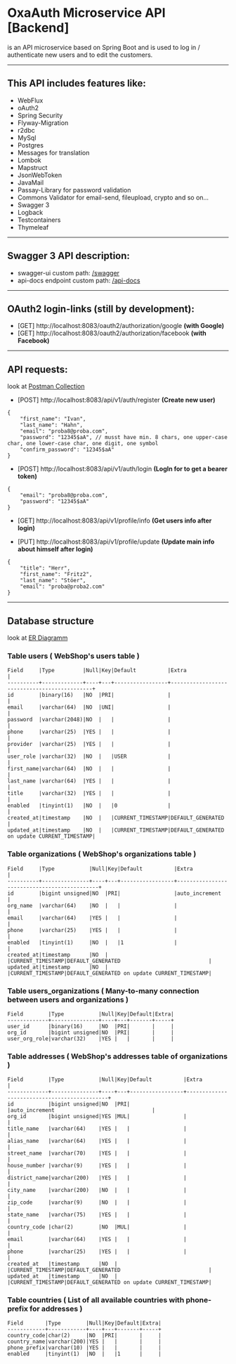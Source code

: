 # OxaAuth Microservice API [Backend]

is an API microservice based on Spring Boot and is used to log in / authenticate new users and to edit the customers.
___

## This API includes features like:

- WebFlux
- oAuth2
- Spring Security
- Flyway-Migration
- r2dbc
- MySql
- Postgres
- Messages for translation
- Lombok
- Mapstruct
- JsonWebToken
- JavaMail
- Passay-Library for password validation
- Commons Validator for email-send, fileupload, crypto and so on...
- Swagger 3
- Logback
- Testcontainers
- Thymeleaf

___

## Swagger 3 API description:

- swagger-ui custom path: [/swagger](http://localhost:8083/swagger)
- api-docs endpoint custom path: [/api-docs](http://localhost:8083/api-docs)

___

## OAuth2 login-links (still by development):

- [GET] http://localhost:8083/oauth2/authorization/google <b>(with Google)</b>
- [GET] http://localhost:8083/oauth2/authorization/facebook <b>(with Facebook)</b>

___

## API requests:
look at [Postman Collection](webfluxsecurity.postman_collection.json)

- [POST] http://localhost:8083/api/v1/auth/register <b>(Create new user)</b>

```
{
    "first_name": "Ivan",
    "last_name": "Hahn",
    "email": "proba8@proba.com",
    "password": "12345$aA", // musst have min. 8 chars, one upper-case char, one lower-case char, one digit, one symbol
    "confirm_password": "12345$aA"
}
```
	
- [POST] http://localhost:8083/api/v1/auth/login <b>(LogIn for to get a bearer token)</b>

```
{
    "email": "proba8@proba.com",
    "password": "12345$aA"
}
```

- [GET] http://localhost:8083/api/v1/profile/info <b>(Get users info after login)</b>


- [PUT] http://localhost:8083/api/v1/profile/update <b>(Update main info about himself after login)</b>

```
{
    "title": "Herr",
    "first_name": "Fritz2",
    "last_name": "Stöer",
    "email": "proba@proba2.com"
}
```
	
___


## Database structure
look at [ER Diagramm](oxaauth_ER_Diagramm.png)

### Table users ( WebShop's users table )

```
Field     |Type         |Null|Key|Default          |Extra                                        |
----------+-------------+----+---+-----------------+---------------------------------------------+
id        |binary(16)   |NO  |PRI|                 |                                             |
email     |varchar(64)  |NO  |UNI|                 |                                             |
password  |varchar(2048)|NO  |   |                 |                                             |
phone     |varchar(25)  |YES |   |                 |                                             |
provider  |varchar(25)  |YES |   |                 |                                             |
user_role |varchar(32)  |NO  |   |USER             |                                             |
first_name|varchar(64)  |NO  |   |                 |                                             |
last_name |varchar(64)  |YES |   |                 |                                             |
title     |varchar(32)  |YES |   |                 |                                             |
enabled   |tinyint(1)   |NO  |   |0                |                                             |
created_at|timestamp    |NO  |   |CURRENT_TIMESTAMP|DEFAULT_GENERATED                            |
updated_at|timestamp    |NO  |   |CURRENT_TIMESTAMP|DEFAULT_GENERATED on update CURRENT_TIMESTAMP|
```

### Table organizations ( WebShop's organizations table )

```
Field     |Type           |Null|Key|Default          |Extra                                        |
----------+---------------+----+---+-----------------+---------------------------------------------+
id        |bigint unsigned|NO  |PRI|                 |auto_increment                               |
org_name  |varchar(64)    |NO  |   |                 |                                             |
email     |varchar(64)    |YES |   |                 |                                             |
phone     |varchar(25)    |YES |   |                 |                                             |
enabled   |tinyint(1)     |NO  |   |1                |                                             |
created_at|timestamp      |NO  |   |CURRENT_TIMESTAMP|DEFAULT_GENERATED                            |
updated_at|timestamp      |NO  |   |CURRENT_TIMESTAMP|DEFAULT_GENERATED on update CURRENT_TIMESTAMP|
```

### Table users_organizations ( Many-to-many connection between users and organizations ) 

```
Field        |Type           |Null|Key|Default|Extra|
-------------+---------------+----+---+-------+-----+
user_id      |binary(16)     |NO  |PRI|       |     |
org_id       |bigint unsigned|NO  |PRI|       |     |
user_org_role|varchar(32)    |YES |   |       |     |
```

### Table addresses ( WebShop's addresses table of organizations )

```
Field        |Type           |Null|Key|Default          |Extra                                        |
-------------+---------------+----+---+-----------------+---------------------------------------------+
id           |bigint unsigned|NO  |PRI|                 |auto_increment                               |
org_id       |bigint unsigned|YES |MUL|                 |                                             |
title_name   |varchar(64)    |YES |   |                 |                                             |
alias_name   |varchar(64)    |YES |   |                 |                                             |
street_name  |varchar(70)    |YES |   |                 |                                             |
house_number |varchar(9)     |YES |   |                 |                                             |
district_name|varchar(200)   |YES |   |                 |                                             |
city_name    |varchar(200)   |NO  |   |                 |                                             |
zip_code     |varchar(9)     |NO  |   |                 |                                             |
state_name   |varchar(75)    |YES |   |                 |                                             |
country_code |char(2)        |NO  |MUL|                 |                                             |
email        |varchar(64)    |YES |   |                 |                                             |
phone        |varchar(25)    |YES |   |                 |                                             |
created_at   |timestamp      |NO  |   |CURRENT_TIMESTAMP|DEFAULT_GENERATED                            |
updated_at   |timestamp      |NO  |   |CURRENT_TIMESTAMP|DEFAULT_GENERATED on update CURRENT_TIMESTAMP|
```

### Table countries ( List of all available countries with phone-prefix for addresses )

```
Field       |Type        |Null|Key|Default|Extra|
------------+------------+----+---+-------+-----+
country_code|char(2)     |NO  |PRI|       |     |
country_name|varchar(200)|YES |   |       |     |
phone_prefix|varchar(10) |YES |   |       |     |
enabled     |tinyint(1)  |NO  |   |1      |     |
```
